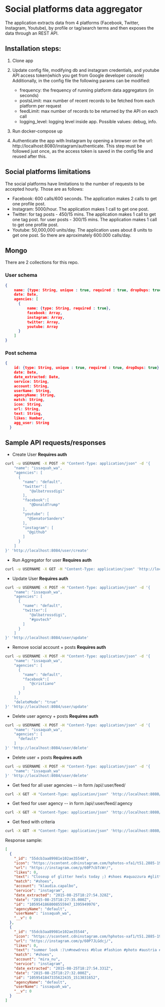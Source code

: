 Social platforms data aggregator
==============================

The application extracts data from 4 platforms (Facebook, Twitter, Instagram, Youtube), by profile or tag/search terms and then exposes the data through an REST API.

## Installation steps:

1. Clone app
2. Update config file, modifying db and instagram credentials, and youtube API access token(which you get from Google developer console)
   Additionally, in the config file the following params can be modified:
   - frequency: the frequency of running platform data aggregators (in seconds)
   - postsLimit: max number of recent records to be fetched from each platform per request
   - feedLimit: max number of records to be returned by the API on each call
   - logging_level: logging level inside app. Possible values: debug, info.
   
3. Run docker-compose up
4. Authenticate the app with Instagram by opening a browser on the url: http://localhost:8080/instagram/authenticate. This step must be followed just once, as the access token is saved in the config file and reused after this.

## Social platforms limitations

The social platforms have limitations to the number of requests to be accepted hourly. Those are as follows:

- Facebook: 600 calls/600 seconds. The application makes 2 calls to get one profile post.
- Instagram: 5000/hour. The application makes 1 call to get one post.
- Twitter: for tag posts  - 450/15 mins. The application makes 1 call to get one tag post.
		 for user posts - 300/15 mins. The application makes 1 call to get one profile post.
- Youtube: 50,000,000 units/day. The application uses about 8 units to get one post. So there are aproximately 600.000 calls/day.

## Mongo 

There are 2 collections for this repo.  

### User schema
```json
{
    name: {type: String, unique : true, required : true, dropDups: true},
    date: Date,
    agencies: [
      {
          name: {type: String, required : true},
          facebook: Array,
          instagram: Array,
          twitter: Array,
          youtube: Array
      }
    ]
}
```

### Post schema
```json
{
    id: {type: String, unique : true, required : true, dropDups: true},
    date: Date,
    date_extracted: Date,
    service: String,
    account: String,
    userName: String,
    agencyName: String,
    match: String,
    icon: String,
    url: String,
    text: String,
    likes: Number,
    agg_user: String
  }
```

## Sample API requests/responses


- Create User **Requires auth**
```sh
curl -u USERNAME -X POST -H "Content-Type: application/json" -d '{
    "name": "issaquah_wa",
    "agencies": [
      {
        "name": "default",
        "twitter":[
           "@albatrossdigi"
        ],
        "facebook":[
           "@DonaldTrump"
        ],
        "youtube": [
          "@SenatorSanders"
        ],
        "instagram": [
          "@github"
        ]
      }
    ]
}' 'http://localhost:8084/user/create'
```

- Run Aggregator for user **Requires auth**
```sh
curl -u USERNAME -X GET -H "Content-Type: application/json" 'http://localhost:8080/user/newyork_ny/aggregate'
```

- Update User **Requires auth**
```sh
curl -u USERNAME -X POST -H "Content-Type: application/json" -d '{
    "name": "issaquah_wa",
    "agencies": [
      {
        "name": "default",
        "twitter":[
           "@albatrossdigi",
           "#govtech"
        ]
      }
    ]
}' 'http://localhost:8084/user/update'
```

- Remove social account + posts **Requires auth**
```sh
curl -u USERNAME -X POST -H "Content-Type: application/json" -d '{
    "name": "issaquah_wa",
    "agencies": [
      {
        "name": "default",
        "facebook":[
           "@cristiano"
        ]
      }
    ],
    "deleteMode": "true"
}' 'http://localhost:8084/user/update'
```

- Delete user agency + posts **Requires auth**
```sh
curl -u USERNAME -X POST -H "Content-Type: application/json" -d '{
    "name": "issaquah_wa",
    "agencies": [
      "default"
    ]
}' 'http://localhost:8084/user/delete'
```

- Delete user + posts **Requires auth**
```sh
curl -u USERNAME -X POST -H "Content-Type: application/json" -d '{
    "name": "issaquah_wa"
}' 'http://localhost:8084/user/delete'
```

- Get feed for all user agencies
-- in form /api/:user/feed/
```sh
curl -X GET -H "Content-Type: application/json" 'http://localhost:8080/api/issaquah_wa/feed'
```

- Get feed for user agency
-- in form /api/:user/feed/:agency
```sh
curl -X GET -H "Content-Type: application/json" 'http://localhost:8080/api/issaquah_wa/feed/default'
```

- Get feed with criteria
```sh
curl -X GET -H "Content-Type: application/json" 'http://localhost:8080/api/issaquah_wa/feed/default?services[]=facebook'
```

Response sample:

```json
[
  {
    "_id": "55dcb3aa89981e102ae35540",
    "icon": "https://scontent.cdninstagram.com/hphotos-xfa1/t51.2885-19/s150x150/11429711_791379507647513_837496278_a.jpg",
    "url": "https://instagram.com/p/60P7cbTcWr/",
    "likes": 0,
    "text": "Closeup of glitter heels today ;) #shoes #aquazzura #glitter #shoeholic #shoeaholic #metallic #opentoe #shoeaddict #shoeaddiction #shoeobsessed #shoequeen #iloveshoes #highheels #heels #stilettos #feet #foot #prettyfeet #prettytoes #footmodel #fashion #fashionista #personalstyle #fashionblog #fashionblogger #fashionaddict #fashionobsessed #confessionsofafashionista",
    "match": "#shoes",
    "account": "klaudia.capalbo",
    "service": "instagram",
    "date_extracted": "2015-08-25T18:27:54.328Z",
    "date": "2015-08-25T18:27:35.000Z",
    "id": "1059541868008555947_1395949976",
    "agencyName": "default",
    "userName": "issaquah_wa",
    "__v": 0
  },
  {
    "_id": "55dcb3aa89981e102ae35544",
    "icon": "https://scontent.cdninstagram.com/hphotos-xaf1/t51.2885-19/s150x150/11848818_967832496572791_1103586277_a.jpg",
    "url": "https://instagram.com/p/60P7JLGdcj/",
    "likes": 0,
    "text": "summer look :)\n#newdress #blue #fashion #photo #austria #lake #tristach #water #longhair #longhairdontcare #lookbook #black #shoes #mango #outfitoftheday #photograph",
    "match": "#shoes",
    "account": "mira_nu",
    "service": "instagram",
    "date_extracted": "2015-08-25T18:27:54.331Z",
    "date": "2015-08-25T18:27:32.000Z",
    "id": "1059541847335622435_1513031652",
    "agencyName": "default",
    "userName": "issaquah_wa",
    "__v": 0
  }
]
```
